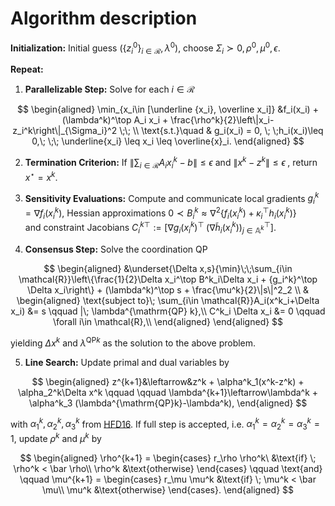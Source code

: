 
# Algorithm description


**Initialization:** Initial guess $\left (\{z_i^0\}_{i\in \mathcal{R}},\lambda^0 \right )$, choose $\Sigma_i \succ 0,\rho^0,\mu^0,\epsilon$. 

**Repeat:**

1. **Parallelizable Step:**
Solve for each $i \in \mathcal{R}$

$$
\begin{aligned}
\min_{x_i\in [\underline {x_i}, \overline x_i]} &f_i(x_i) + (\lambda^k)^\top A_i x_i + \frac{\rho^k}{2}\left\|x_i-z_i^k\right\|_{\Sigma_i}^2 \;\; \\
\text{s.t.}\quad & g_i(x_i) = 0, \; \;h_i(x_i)\leq 0,\; \;\; \underline{x_i} \leq x_i \leq  \overline{x}_i.
\end{aligned}
$$

2. **Termination Criterion:** If $\left\|\sum_{i\in \mathcal{R}}A_ix^k_i -b \right\|\leq \epsilon \text{ and } \left\| x^k - z^k \right \|\leq \epsilon\;,$ return $x^\star = x^k$.
		
3. **Sensitivity Evaluations:** Compute and communicate local gradients $g_i^k=\nabla f_i(x_i^k)$,
		Hessian approximations $0 \prec B_i^k \approx \nabla^2 \{ f_i( x_i^k )+\kappa_i^\top h_i(x_i^k)\}$   
        and constraint Jacobians $C^{k\top }_i :=\left [\nabla g_i(x^k_i)^\top\;  \left (\nabla \tilde  h_i(x^k_i) \right )_{j\in \mathbb{A}^k}^\top \right ]$. 
		
3. **Consensus Step:** Solve the coordination QP

$$
\begin{aligned}
&\underset{\Delta x,s}{\min}\;\;\sum_{i\in \mathcal{R}}\left\{\frac{1}{2}\Delta x_i^\top B^k_i\Delta x_i + {g_i^k}^\top \Delta x_i\right\}     + (\lambda^k)^\top s + \frac{\mu^k}{2}\|s\|^2_2  \\ 
&
\begin{aligned}
\text{subject to}\;                                   \sum_{i\in \mathcal{R}}A_i(x^k_i+\Delta x_i) &=  s    \qquad  |\; \lambda^{\mathrm{QP} k},\\
C^k_i \Delta x_i &= 0                                     \qquad   \forall i\in \mathcal{R},\\
\end{aligned}
\end{aligned}
$$ 

yielding $\Delta x^k$ and $\lambda^{\mathrm{QP}k}$ as the solution to the above problem.
		
5. **Line Search:** Update primal and dual variables by

$$
\begin{aligned}
z^{k+1}&\leftarrow&z^k + \alpha^k_1(x^k-z^k) + \alpha_2^k\Delta x^k \qquad \qquad
\lambda^{k+1}\leftarrow\lambda^k + \alpha^k_3 (\lambda^{\mathrm{QP}k}-\lambda^k),
\end{aligned}
$$

with $\alpha^k_1,\alpha^k_2,\alpha^k_3$ from [HFD16](https://epubs.siam.org/doi/abs/10.1137/140975991). 
If full step is accepted, i.e. $\alpha_1^k=\alpha_2^k=\alpha_3^k=1$, update $\rho^k$ and $\mu^k$ by

$$
\begin{aligned} 
\rho^{k+1} =
\begin{cases}
r_\rho \rho^k\   &\text{if} \; \rho^k < \bar \rho\\ 
\rho^k &\text{otherwise} 
\end{cases} 
\qquad   \text{and} \qquad  
\mu^{k+1} =
\begin{cases}
r_\mu \mu^k   &\text{if} \; \mu^k < \bar \mu\\ 
\mu^k  &\text{otherwise} 
\end{cases}. 
\end{aligned}
$$

